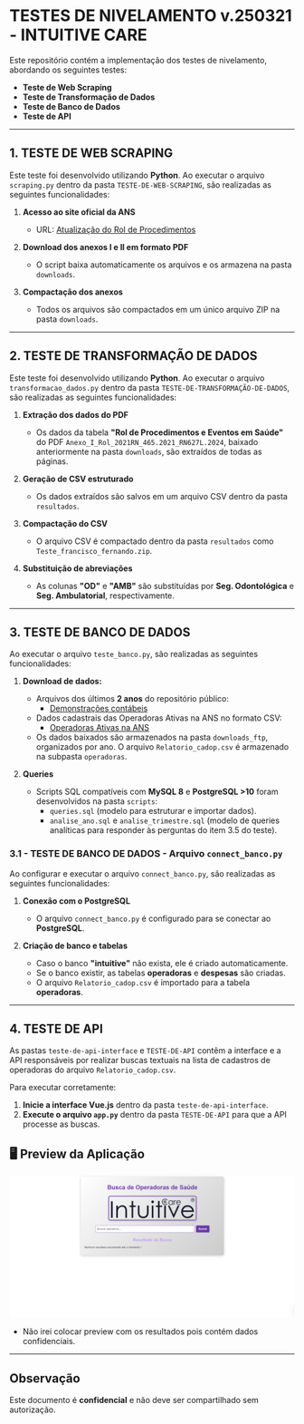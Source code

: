 # TESTES DE NIVELAMENTO v.250321 - INTUITIVE CARE

Este repositório contém a implementação dos testes de nivelamento, abordando os seguintes testes:

- **Teste de Web Scraping**
- **Teste de Transformação de Dados**
- **Teste de Banco de Dados**
- **Teste de API**

---

## 1. TESTE DE WEB SCRAPING

Este teste foi desenvolvido utilizando **Python**. Ao executar o arquivo `scraping.py` dentro da pasta `TESTE-DE-WEB-SCRAPING`, são realizadas as seguintes funcionalidades:

1. **Acesso ao site oficial da ANS**
   - URL: [Atualização do Rol de Procedimentos](https://www.gov.br/ans/pt-br/acesso-a-informacao/participacao-da-sociedade/atualizacao-do-rol-de-procedimentos)

2. **Download dos anexos I e II em formato PDF**
   - O script baixa automaticamente os arquivos e os armazena na pasta `downloads`.

3. **Compactação dos anexos**
   - Todos os arquivos são compactados em um único arquivo ZIP na pasta `downloads`.

---

## 2. TESTE DE TRANSFORMAÇÃO DE DADOS

Este teste foi desenvolvido utilizando **Python**. Ao executar o arquivo `transformacao_dados.py` dentro da pasta `TESTE-DE-TRANSFORMAÇÃO-DE-DADOS`, são realizadas as seguintes funcionalidades:

1. **Extração dos dados do PDF**
   - Os dados da tabela **"Rol de Procedimentos e Eventos em Saúde"** do PDF `Anexo_I_Rol_2021RN_465.2021_RN627L.2024`, baixado anteriormente na pasta `downloads`, são extraídos de todas as páginas.

2. **Geração de CSV estruturado**
   - Os dados extraídos são salvos em um arquivo CSV dentro da pasta `resultados`.

3. **Compactação do CSV**
   - O arquivo CSV é compactado dentro da pasta `resultados` como `Teste_francisco_fernando.zip`.

4. **Substituição de abreviações**
   - As colunas **"OD"** e **"AMB"** são substituídas por **Seg. Odontológica** e **Seg. Ambulatorial**, respectivamente.

---

## 3. TESTE DE BANCO DE DADOS

Ao executar o arquivo `teste_banco.py`, são realizadas as seguintes funcionalidades:

1. **Download de dados:**
   - Arquivos dos últimos **2 anos** do repositório público:
     - [Demonstrações contábeis](https://dadosabertos.ans.gov.br/FTP/PDA/demonstracoes_contabeis/)
   - Dados cadastrais das Operadoras Ativas na ANS no formato CSV:
     - [Operadoras Ativas na ANS](https://dadosabertos.ans.gov.br/FTP/PDA/operadoras_de_plano_de_saude_ativas/)
   - Os dados baixados são armazenados na pasta `downloads_ftp`, organizados por ano. O arquivo `Relatorio_cadop.csv` é armazenado na subpasta `operadoras`.

2. **Queries**
   - Scripts SQL compatíveis com **MySQL 8** e **PostgreSQL >10** foram desenvolvidos na pasta `scripts`:
     - `queries.sql` (modelo para estruturar e importar dados).
     - `analise_ano.sql` e `analise_trimestre.sql` (modelo de queries analíticas para responder às perguntas do item 3.5 do teste).

### 3.1 - TESTE DE BANCO DE DADOS - Arquivo `connect_banco.py`

Ao configurar e executar o arquivo `connect_banco.py`, são realizadas as seguintes funcionalidades:

1. **Conexão com o PostgreSQL**
   - O arquivo `connect_banco.py` é configurado para se conectar ao **PostgreSQL**.

2. **Criação de banco e tabelas**
   - Caso o banco **"intuitive"** não exista, ele é criado automaticamente.
   - Se o banco existir, as tabelas **operadoras** e **despesas** são criadas.
   - O arquivo `Relatorio_cadop.csv` é importado para a tabela **operadoras**.

---

## 4. TESTE DE API

As pastas `teste-de-api-interface` e `TESTE-DE-API` contêm a interface e a API responsáveis por realizar buscas textuais na lista de cadastros de operadoras do arquivo `Relatorio_cadop.csv`.

Para executar corretamente:

1. **Inicie a interface Vue.js** dentro da pasta `teste-de-api-interface`.
2. **Execute o arquivo `app.py`** dentro da pasta `TESTE-DE-API` para que a API processe as buscas.

## 🖥️ Preview da Aplicação  

![Preview da Aplicação](./teste-de-api-interface/src/assets/intuitive.png)

- Não irei colocar preview com os resultados pois contém dados confidenciais.

---

## Observação

Este documento é **confidencial** e não deve ser compartilhado sem autorização.

